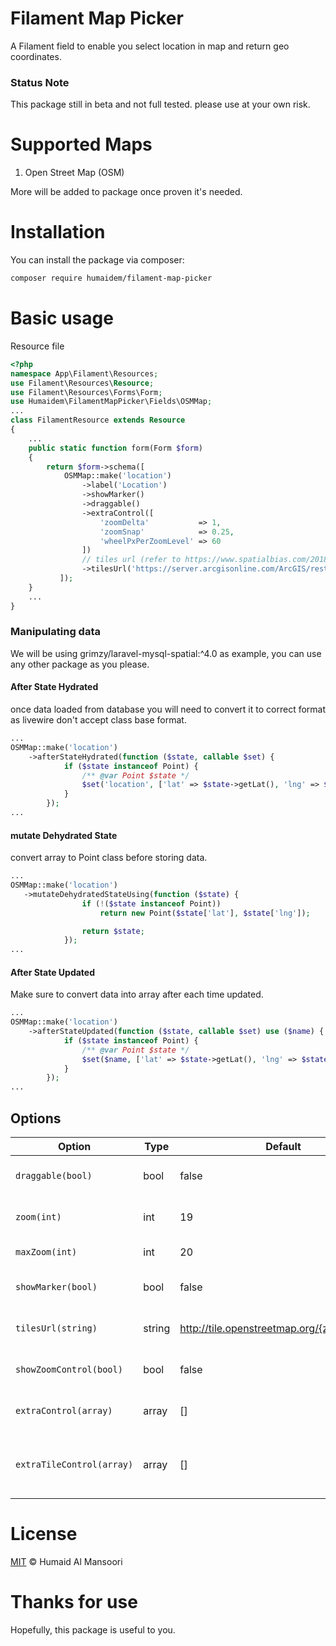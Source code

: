 # Filament Map Picker

A Filament field to enable you select location in map and return geo coordinates.

### Status Note

This package still in beta and not full tested. please use at your own risk.

# Supported Maps

1. Open Street Map (OSM)

More will be added to package once proven it's needed.

# Installation

You can install the package via composer:

```bash
composer require humaidem/filament-map-picker
```

# Basic usage

Resource file

```php
<?php
namespace App\Filament\Resources;
use Filament\Resources\Resource;
use Filament\Resources\Forms\Form;
use Humaidem\FilamentMapPicker\Fields\OSMMap;
...
class FilamentResource extends Resource
{
    ...
    public static function form(Form $form)
    {
        return $form->schema([
            OSMMap::make('location')
                ->label('Location')
                ->showMarker()
                ->draggable()
                ->extraControl([
                    'zoomDelta'           => 1,
                    'zoomSnap'            => 0.25,
                    'wheelPxPerZoomLevel' => 60
                ])
                // tiles url (refer to https://www.spatialbias.com/2018/02/qgis-3.0-xyz-tile-layers/)
                ->tilesUrl('https://server.arcgisonline.com/ArcGIS/rest/services/World_Imagery/MapServer/tile/{z}/{y}/{x}')
           ]);
    }
    ...
}
```

### Manipulating data

We will be using grimzy/laravel-mysql-spatial:^4.0 as example, you can use any other package as you please.

#### After State Hydrated

once data loaded from database you will need to convert it to correct format as livewire don't accept class base format.

```php
...
OSMMap::make('location')
    ->afterStateHydrated(function ($state, callable $set) {
            if ($state instanceof Point) {
                /** @var Point $state */
                $set('location', ['lat' => $state->getLat(), 'lng' => $state->getLng()]);
            }
        });
...
```

#### mutate Dehydrated State

convert array to Point class before storing data.

```php
...
OSMMap::make('location')
   ->mutateDehydratedStateUsing(function ($state) {
                if (!($state instanceof Point))
                    return new Point($state['lat'], $state['lng']);

                return $state;
            });
...
```

#### After State Updated

Make sure to convert data into array after each time updated.

```php
...
OSMMap::make('location')
    ->afterStateUpdated(function ($state, callable $set) use ($name) {
            if ($state instanceof Point) {
                /** @var Point $state */
                $set($name, ['lat' => $state->getLat(), 'lng' => $state->getLng()]);
            }
        });
...
```

## Options

Option | Type   | Default                                       | Description
------------|--------|-----------------------------------------------| -------------
`draggable(bool)` | bool   | false                                         | Allow user to move map around.
`zoom(int)` | int    | 19                                            | Default zoom when map loaded.
`maxZoom(int)` | int    | 20                                            | Max zoom allowed.
`showMarker(bool)` | bool   | false                                         | Show Marker in the middle of the map
`tilesUrl(string)` | string | http://tile.openstreetmap.org/{z}/{x}/{y}.png | Tiles service/provider url.
`showZoomControl(bool)` | bool   | false                                         | Show or hide Zoom control of the map.
`extraControl(array)` | array  | []                                         | Add extra map controls (please refer to leaflet)
`extraTileControl(array)` | array  | []                                         | Add extra tileLayer controls (please refer to leaflet tileLayer())

# License

[MIT](LICENSE) © Humaid Al Mansoori

# Thanks for use

Hopefully, this package is useful to you.






